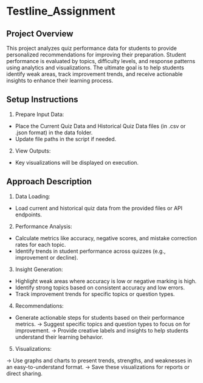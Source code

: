 # Testline_Assignment

## Project Overview

This project analyzes quiz performance data for students to provide personalized recommendations for improving their preparation. Student performance is evaluated by topics, difficulty levels, and response patterns using analytics and visualizations. The ultimate goal is to help students identify weak areas, track improvement trends, and receive actionable insights to enhance their learning process.

## Setup Instructions

1) Prepare Input Data:

* Place the Current Quiz Data and Historical Quiz Data files (in .csv or .json format) in the data folder.
* Update file paths in the script if needed.

2) View Outputs:

* Key visualizations will be displayed on execution.

## Approach Description

1) Data Loading:

* Load current and historical quiz data from the provided files or API endpoints.

2) Performance Analysis:

* Calculate metrics like accuracy, negative scores, and mistake correction rates for each topic.
* Identify trends in student performance across quizzes (e.g., improvement or decline).

3) Insight Generation:

* Highlight weak areas where accuracy is low or negative marking is high.
* Identify strong topics based on consistent accuracy and low errors.
* Track improvement trends for specific topics or question types.

4) Recommendations:

* Generate actionable steps for students based on their performance metrics.
  -> Suggest specific topics and question types to focus on for improvement.
  -> Provide creative labels and insights to help students understand their learning behavior.

5) Visualizations:

  -> Use graphs and charts to present trends, strengths, and weaknesses in an easy-to-understand format.
  -> Save these visualizations for reports or direct sharing.
